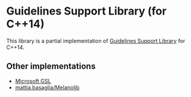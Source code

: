 # Guidelines Support Library (for C++14)

This library is a partial implementation of [Guidelines Support Library](https://isocpp.github.io/CppCoreGuidelines/CppCoreGuidelines#S-gsl) for C++14.

## Other implementations

- [Microsoft GSL](https://github.com/Microsoft/GSL)
- [mattia.basaglia/Melanolib](https://gitlab.com/mattia.basaglia/Melanolib/blob/master/include/melanolib/utils/gsl.hpp)
